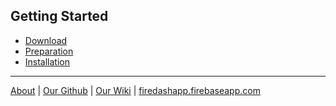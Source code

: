 
## Getting Started

- [Download](https://nikahmadz.github.io/Firedash/docs/#download)
- [Preparation](https://nikahmadz.github.io/Firedash/docs/#preparation)
- [Installation](https://nikahmadz.github.io/Firedash/docs/#installation)

---

[About](https://nikahmadz.github.io/Firedash/) | [Our Github](https://github.com/nikahmadz/Firedash/) | [Our Wiki](https://github.com/nikahmadz/Firedash/wiki/) | [firedashapp.firebaseapp.com](https://firedashapp.firebaseapp.com/)
